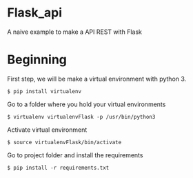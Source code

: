 # Flask_api

A naive example to make a API REST with Flask

# Beginning

First step, we will be make a virtual environment with python 3.

```Shell
$ pip install virtualenv
```

Go to a folder where you hold your virtual environments

```Shell
$ virtualenv virtualenvFlask -p /usr/bin/python3
```

Activate virtual environment

```Shell
$ source virtualenvFlask/bin/activate
```

Go to project folder and install the requirements

```Shell
$ pip install -r requirements.txt
```
